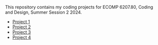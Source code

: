 This repository contains my coding projects for ECOMP 6207.80, Coding and Design, Summer Session 2 2024. 
- [Project 1](helloworld.py)
- [Project 2](chatbot.py)
- [Project 3](spirographs.py)
- [Project 4](adventuregame.py)
